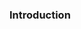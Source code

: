 <!--AUTOMATICALLY GENERATED
**********************************************************************
*                                                                    *
*    This file was automatically generated by copying                *
*    'content/notes/how_does_gnss_work/intro.md'. If you want to     *
*    manually overwrite it, you have to remove this whole c          *
*    omment. Otherwise, it will be overwritten the next time any     *
*    change happens in the notes.                                    *
*                                                                    *
**********************************************************************
-->

### Introduction
